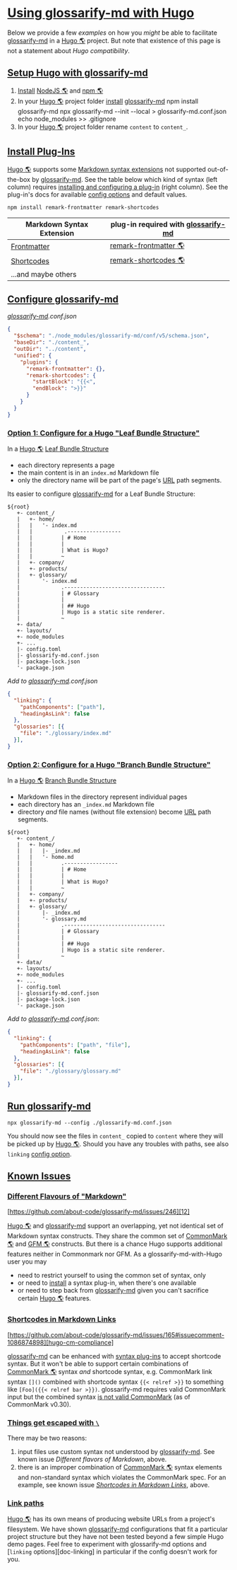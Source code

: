 # [Using glossarify-md with Hugo](#using-glossarify-md-with-hugo)

<!-- aliases: Use with Hugo, use with Hugo -->

[hugo-page-bundles]: https://gohugo.io/content-management/page-bundles/

[hugo-frontmatter]: https://gohugo.io/content-management/front-matter/

[hugo-shortcodes]: https://gohugo.io/content-management/shortcodes/

[hugo-cm-compliance]: https://github.com/about-code/glossarify-md/issues/165#issuecomment-1086874898

Below we provide a few *examples* on how you *might* be able to facilitate [glossarify-md][1] in a [Hugo 🌎][2] project. But note that existence of this page is not a statement about *Hugo compatibility*.

## [Setup Hugo with glossarify-md](#setup-hugo-with-glossarify-md)

1.  [Install][3] [NodeJS 🌎][4] and [npm 🌎][5]
2.  In your [Hugo 🌎][2] project folder [install][3] [glossarify-md][1]
        npm install glossarify-md
        npx glossarify-md --init --local > glossarify-md.conf.json
        echo node_modules >> .gitignore
3.  In your [Hugo 🌎][2] project folder rename `content` to `content_`.

## [Install Plug-Ins](#install-plug-ins)

[Hugo 🌎][2] supports some [Markdown syntax extensions][6] not supported out-of-the-box by [glossarify-md][1]. See the table below which kind of syntax (left column) requires [installing and configuring a plug-in][7] (right column). See the plug-in's docs for available [config options][8] and default values.

    npm install remark-frontmatter remark-shortcodes

| Markdown Syntax Extension       | plug-in required with [glossarify-md][1] |
| ------------------------------- | ---------------------------------------- |
| [Frontmatter][hugo-frontmatter] | [remark-frontmatter 🌎][9]               |
| [Shortcodes][hugo-shortcodes]   | [remark-shortcodes 🌎][10]               |
| ...and maybe others             |                                          |

## [Configure glossarify-md](#configure-glossarify-md)

*[glossarify-md][1].conf.json*

```json
{
  "$schema": "./node_modules/glossarify-md/conf/v5/schema.json",
  "baseDir": "./content_",
  "outDir": "../content",
  "unified": {
    "plugins": {
      "remark-frontmatter": {},
      "remark-shortcodes": {
        "startBlock": "{{<",
        "endBlock": ">}}"
      }
    }
  }
}
```

### [Option 1: Configure for a Hugo "Leaf Bundle Structure"](#option-1-configure-for-a-hugo-leaf-bundle-structure)

In a [Hugo 🌎][2] [Leaf Bundle Structure][hugo-page-bundles]

*   each directory represents a page
*   the main content is in an `index.md` Markdown file
*   only the directory name will be part of the page's [URL][11] path segments.

Its easier to configure [glossarify-md][1] for a Leaf Bundle Structure:

```
${root}
   +- content_/
   |   +- home/
   |   |   '- index.md
   |   |          .-----------------
   |   |         | # Home
   |   |         |
   |   |         | What is Hugo?
   |   |         ~
   |   +- company/
   |   +- products/
   |   +- glossary/
   |       '- index.md
   |             .--------------------------------
   |             | # Glossary
   |             |
   |             | ## Hugo
   |             | Hugo is a static site renderer.
   |             ~
   +- data/
   +- layouts/
   +- node_modules
   +- ...
   |- config.toml
   |- glossarify-md.conf.json
   |- package-lock.json
   '- package.json

```

*Add to [glossarify-md][1].conf.json*

```json
{
  "linking": {
    "pathComponents": ["path"],
    "headingAsLink": false
  },
  "glossaries": [{
    "file": "./glossary/index.md"
  }],
}
```

### [Option 2: Configure for a Hugo "Branch Bundle Structure"](#option-2-configure-for-a-hugo-branch-bundle-structure)

In a [Hugo 🌎][2] [Branch Bundle Structure][hugo-page-bundles]

*   Markdown files in the directory represent individual pages
*   each directory has an `_index.md` Markdown file
*   directory *and* file names (without file extension) become [URL][11] path segments.

<!---->

    ${root}
       +- content_/
       |   +- home/
       |   |   |- _index.md
       |   |   '- home.md
       |   |         .-----------------
       |   |         | # Home
       |   |         |
       |   |         | What is Hugo?
       |   |         ~
       |   +- company/
       |   +- products/
       |   +- glossary/
       |       |- _index.md
       |       '- glossary.md
       |             .--------------------------------
       |             | # Glossary
       |             |
       |             | ## Hugo
       |             | Hugo is a static site renderer.
       |             ~
       +- data/
       +- layouts/
       +- node_modules
       +- ...
       |- config.toml
       |- glossarify-md.conf.json
       |- package-lock.json
       '- package.json

*Add to [glossarify-md][1].conf.json*:

```json
{
  "linking": {
    "pathComponents": ["path", "file"],
    "headingAsLink": false
  },
  "glossaries": [{
    "file": "./glossary/glossary.md"
  }],
}
```

## [Run glossarify-md](#run-glossarify-md)

    npx glossarify-md --config ./glossarify-md.conf.json

You should now see the files in `content_` copied to `content` where they will be picked up by [Hugo 🌎][2]. Should you have any troubles with paths, see also `linking` [config option][8].

## [Known Issues](#known-issues)

### [Different Flavours of "Markdown"](#different-flavours-of-markdown)

[https://github.com/about-code/glossarify-md/issues/246][12]

[Hugo 🌎][2] and [glossarify-md][1] support an overlapping, yet not identical set of Markdown syntax constructs. They share the common set of [CommonMark 🌎][13] and [GFM 🌎][14] constructs. But there is a chance Hugo supports additional features neither in Commonmark nor GFM. As a glossarify-md-with-Hugo user you may

*   need to restrict yourself to using the common set of syntax, only
*   or need to [install][3] a syntax plug-in, when there's one available
*   or need to step back from [glossarify-md][1] given you can't sacrifice certain [Hugo 🌎][2] features.

### [Shortcodes in Markdown Links](#shortcodes-in-markdown-links)

[https://github.com/about-code/glossarify-md/issues/165#issuecomment-1086874898][hugo-cm-compliance]

[glossarify-md][1] can be enhanced with [syntax plug-ins][15] to accept shortcode syntax. But it won't be able to support certain combinations of [CommonMark 🌎][13] syntax *and* shortcode syntax, e.g. CommonMark link syntax `[]()` combined with shortcode syntax `{{< relref >}}` to something like `[Foo]({{< relref bar >}})`. glossarify-md requires valid CommonMark input but the combined syntax [is not valid CommonMark][hugo-cm-compliance] (as of CommonMark v0.30).

### [Things get escaped with `\`](#things-get-escaped-with-)

There may be two reasons:

1.  input files use custom syntax not understood by [glossarify-md][1]. See known issue *Different flavors of Markdown*, above.
2.  there is an improper combination of [CommonMark 🌎][13] syntax elements and non-standard syntax which violates the CommonMark spec. For an example, see known issue *[Shortcodes in Markdown Links][16]*, above.

### [Link paths](#link-paths)

[Hugo 🌎][2] has its own means of producing website URLs from a project's filesystem. We have shown [glossarify-md][1] configurations that fit a particular project structure but they have not been tested beyond a few simple Hugo demo pages. Feel free to experiment with glossarify-md options and \[`linking` options]\[doc-linking] in particular if the config doesn't work for you.

[1]: https://github.com/about-code/glossarify-md

[2]: https://gohugo.io "A static website renderer compiling an HTML website from Markdown files."

[3]: https://github.com/about-code/glossarify-md/blob/master/doc/install.md#install

[4]: https://nodejs.org

[5]: https://npmjs.com "Node Package Manager."

[6]: https://github.com/about-code/glossarify-md/blob/master/doc/markdown-syntax-extensions.md#markdown-syntax-extensions "glossarify-md supports CommonMark and GitHub Flavoured Markdown (GFM)."

[7]: https://github.com/about-code/glossarify-md/blob/master/doc/plugins.md#installing-and-configuring-plug-ins "The following example demonstrates how to install remark-frontmatter, a syntax plug-in from the remark plug-in ecosystem which makes glossarify-md (resp."

[8]: https://github.com/about-code/glossarify-md/blob/master/conf/README.md

[9]: https://npmjs.com/package/remark-frontmatter "A remark syntax plug-in supporting pseudo-standard front-matter syntax."

[10]: https://www.npmjs.com/package/remark-shortcodes "A remark syntax plug-in supporting non-standard Hugo shortcodes syntax."

[11]: https://github.com/about-code/glossarify-md/blob/master/doc/glossary.md#uri--url "Uniform Resource Identifier and Uniform Resource Locator are both the same thing, which is an ID with a syntax scheme://authority.tld/path/#fragment?query like https://my.org/foo/#bar?q=123."

[12]: https://github.com/about-code/glossarify-md/issues/246

[13]: https://commonmark.org "Effort on providing a minimal set of standardized Markdown syntax."

[14]: https://github.github.com/gfm/ "GitHub Flavoured Markdown"

[15]: https://github.com/about-code/glossarify-md/blob/master/doc/plugins-dev.md#syntax-plug-ins "Syntax Plug-ins extend Markdown syntax itself, like remark-frontmatter, for example."

[16]: https://github.com/about-code/glossarify-md/blob/master/doc/use-with-hugo.md#shortcodes-in-markdown-links "https://github.com/about-code/glossarify-md/issues/165#issuecomment-1086874898 glossarify-md can be enhanced with syntax plug-ins to accept shortcode syntax."
